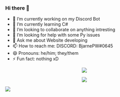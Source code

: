 ### Hi there 👋
- 🔭 I’m currently working on my Discord Bot
- 🌱 I’m currently learning C#  
- 👯 I’m looking to collaborate on anything intresting
- 🤔 I’m looking for help with some Py issues
- 💬 Ask me about Website developing
- 📫 How to reach me: DISCORD: BjarnePW#0645
- 😄 Pronouns: he/him; they/them
- ⚡ Fun fact: nothing xD

<p align="center">
    <img src="https://github-readme-stats.vercel.app/api?username=BjarnePW&show_icons=true&theme=merko"/>
</p>

<p align="center">
    <img src="https://github-readme-stats.vercel.app/api/top-langs/?username=BjarnePW&theme=merko&langs_count=10&layout=compact"/>
</p>
<p algin="center">
    <img src="https://github-readme-stats.vercel.app/api/wakatime?username=BjarnePW&theme=merko"/>
</p

